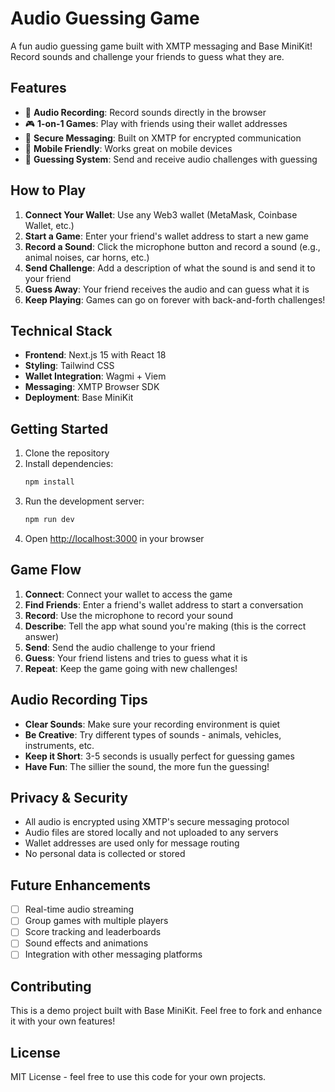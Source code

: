 # Audio Guessing Game

A fun audio guessing game built with XMTP messaging and Base MiniKit! Record sounds and challenge your friends to guess what they are.

## Features

- 🎤 **Audio Recording**: Record sounds directly in the browser
- 🎮 **1-on-1 Games**: Play with friends using their wallet addresses
- 🔐 **Secure Messaging**: Built on XMTP for encrypted communication
- 📱 **Mobile Friendly**: Works great on mobile devices
- 🎯 **Guessing System**: Send and receive audio challenges with guessing

## How to Play

1. **Connect Your Wallet**: Use any Web3 wallet (MetaMask, Coinbase Wallet, etc.)
2. **Start a Game**: Enter your friend's wallet address to start a new game
3. **Record a Sound**: Click the microphone button and record a sound (e.g., animal noises, car horns, etc.)
4. **Send Challenge**: Add a description of what the sound is and send it to your friend
5. **Guess Away**: Your friend receives the audio and can guess what it is
6. **Keep Playing**: Games can go on forever with back-and-forth challenges!

## Technical Stack

- **Frontend**: Next.js 15 with React 18
- **Styling**: Tailwind CSS
- **Wallet Integration**: Wagmi + Viem
- **Messaging**: XMTP Browser SDK
- **Deployment**: Base MiniKit

## Getting Started

1. Clone the repository
2. Install dependencies:
   ```bash
   npm install
   ```
3. Run the development server:
   ```bash
   npm run dev
   ```
4. Open [http://localhost:3000](http://localhost:3000) in your browser

## Game Flow

1. **Connect**: Connect your wallet to access the game
2. **Find Friends**: Enter a friend's wallet address to start a conversation
3. **Record**: Use the microphone to record your sound
4. **Describe**: Tell the app what sound you're making (this is the correct answer)
5. **Send**: Send the audio challenge to your friend
6. **Guess**: Your friend listens and tries to guess what it is
7. **Repeat**: Keep the game going with new challenges!

## Audio Recording Tips

- **Clear Sounds**: Make sure your recording environment is quiet
- **Be Creative**: Try different types of sounds - animals, vehicles, instruments, etc.
- **Keep it Short**: 3-5 seconds is usually perfect for guessing games
- **Have Fun**: The sillier the sound, the more fun the guessing!

## Privacy & Security

- All audio is encrypted using XMTP's secure messaging protocol
- Audio files are stored locally and not uploaded to any servers
- Wallet addresses are used only for message routing
- No personal data is collected or stored

## Future Enhancements

- [ ] Real-time audio streaming
- [ ] Group games with multiple players
- [ ] Score tracking and leaderboards
- [ ] Sound effects and animations
- [ ] Integration with other messaging platforms

## Contributing

This is a demo project built with Base MiniKit. Feel free to fork and enhance it with your own features!

## License

MIT License - feel free to use this code for your own projects.
